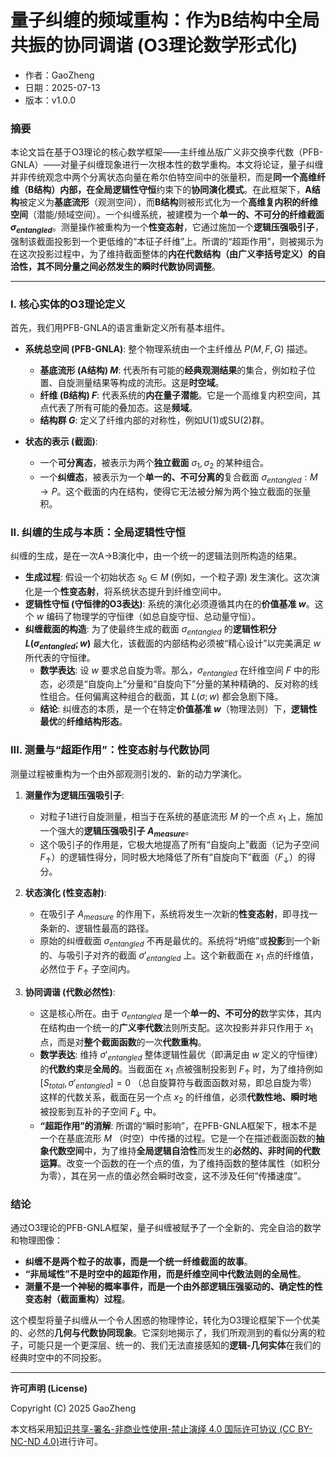 # **量子纠缠的频域重构：作为B结构中全局共振的协同调谐 (O3理论数学形式化)**

- 作者：GaoZheng
- 日期：2025-07-13
- 版本：v1.0.0

### 摘要

本论文旨在基于O3理论的核心数学框架——主纤维丛版广义非交换李代数（PFB-GNLA）——对量子纠缠现象进行一次根本性的数学重构。本文将论证，量子纠缠并非传统观念中两个分离状态向量在希尔伯特空间中的张量积，而是**同一个高维纤维（B结构）**内部，在**全局逻辑性守恒**约束下的**协同演化模式**。在此框架下，**A结构**被定义为**基底流形**（观测空间），而**B结构**则被形式化为一个**高维复内积的纤维空间**（潜能/频域空间）。一个纠缠系统，被建模为一个**单一的、不可分的纤维截面 $\sigma_{entangled}$**。测量操作被重构为一个**性变态射**，它通过施加一个**逻辑压强吸引子**，强制该截面投影到一个更低维的“本征子纤维”上。所谓的“超距作用”，则被揭示为在这次投影过程中，为了维持截面整体的**内在代数结构（由广义李括号定义）**的自洽性，其不同分量之间必然发生的**瞬时代数协同调整**。

---

### I. 核心实体的O3理论定义

首先，我们用PFB-GNLA的语言重新定义所有基本组件。

*   **系统总空间 (PFB-GNLA)**: 整个物理系统由一个主纤维丛 $P(M, F, G)$ 描述。
    *   **基底流形 (A结构) $M$**: 代表所有可能的**经典观测结果**的集合，例如粒子位置、自旋测量结果等构成的流形。这是**时空域**。
    *   **纤维 (B结构) $F$**: 代表系统的**内在量子潜能**。它是一个高维复内积空间，其点代表了所有可能的叠加态。这是**频域**。
    *   **结构群 $G$**: 定义了纤维内部的对称性，例如U(1)或SU(2)群。

*   **状态的表示 (截面)**:
    *   一个**可分离态**，被表示为两个**独立截面** $\sigma_1, \sigma_2$ 的某种组合。
    *   一个**纠缠态**，被表示为一个**单一的、不可分离的**复合截面 $\sigma_{entangled}: M \to P$。这个截面的内在结构，使得它无法被分解为两个独立截面的张量积。

### II. 纠缠的生成与本质：全局逻辑性守恒

纠缠的生成，是在一次A→B演化中，由一个统一的逻辑法则所构造的结果。

*   **生成过程**: 假设一个初始状态 $s_0 \in M$ (例如，一个粒子源) 发生演化。这次演化是一个**性变态射**，将系统状态提升到纤维空间中。
*   **逻辑性守恒 (守恒律的O3表达)**: 系统的演化必须遵循其内在的**价值基准 $w$**。这个 $w$ 编码了物理学的守恒律（如总自旋守恒、总动量守恒）。
*   **纠缠截面的构造**: 为了使最终生成的截面 $\sigma_{entangled}$ 的**逻辑性积分 $L(\sigma_{entangled}; w)$** 最大化，该截面的内部结构必须被“精心设计”以完美满足 $w$ 所代表的守恒律。
    *   **数学表达**: 设 $w$ 要求总自旋为零。那么，$\sigma_{entangled}$ 在纤维空间 $F$ 中的形态，必须是“自旋向上”分量和“自旋向下”分量的某种精确的、反对称的线性组合。任何偏离这种组合的截面，其 $L(\sigma; w)$ 都会急剧下降。
    *   **结论**: 纠缠态的本质，是一个在特定**价值基准 $w$**（物理法则）下，**逻辑性最优**的**纤维结构形态**。

### III. 测量与“超距作用”：性变态射与代数协同

测量过程被重构为一个由外部观测引发的、新的动力学演化。

1.  **测量作为逻辑压强吸引子**:
    *   对粒子1进行自旋测量，相当于在系统的基底流形 $M$ 的一个点 $x_1$ 上，施加一个强大的**逻辑压强吸引子 $A_{measure}$**。
    *   这个吸引子的作用是，它极大地提高了所有“自旋向上”截面（记为子空间 $F_{\uparrow}$）的逻辑性得分，同时极大地降低了所有“自旋向下”截面（$F_{\downarrow}$）的得分。

2.  **状态演化 (性变态射)**:
    *   在吸引子 $A_{measure}$ 的作用下，系统将发生一次新的**性变态射**，即寻找一条新的、逻辑性最高的路径。
    *   原始的纠缠截面 $\sigma_{entangled}$ 不再是最优的。系统将“坍缩”或**投影**到一个新的、与吸引子对齐的截面 $\sigma'_{entangled}$ 上。这个新截面在 $x_1$ 点的纤维值，必然位于 $F_{\uparrow}$ 子空间内。

3.  **协同调谐 (代数必然性)**:
    *   这是核心所在。由于 $\sigma_{entangled}$ 是一个**单一的、不可分的**数学实体，其内在结构由一个统一的**广义李代数**法则所支配。这次投影并非只作用于 $x_1$ 点，而是对**整个截面函数**的一次**代数重构**。
    *   **数学表达**: 维持 $\sigma'_{entangled}$ 整体逻辑性最优（即满足由 $w$ 定义的守恒律）的**代数约束**是**全局的**。当截面在 $x_1$ 点被强制投影到 $F_{\uparrow}$ 时，为了维持例如 $[S_{total}, \sigma'_{entangled}] = 0$ （总自旋算符与截面函数对易，即总自旋为零）这样的代数关系，截面在另一个点 $x_2$ 的纤维值，必须**代数性地、瞬时地**被投影到互补的子空间 $F_{\downarrow}$ 中。
    *   **“超距作用”的消解**: 所谓的“瞬时影响”，在PFB-GNLA框架下，根本不是一个在基底流形 $M$ （时空）中传播的过程。它是一个在描述截面函数的**抽象代数空间**中，为了维持**全局逻辑自洽性**而发生的**必然的、非时间的代数运算**。改变一个函数的在一个点的值，为了维持函数的整体属性（如积分为零），其在另一点的值必然会瞬时改变，这不涉及任何“传播速度”。

### 结论

通过O3理论的PFB-GNLA框架，量子纠缠被赋予了一个全新的、完全自洽的数学和物理图像：

*   **纠缠不是两个粒子的故事，而是一个统一纤维截面的故事**。
*   **“非局域性”不是时空中的超距作用，而是纤维空间中代数法则的全局性**。
*   **测量不是一个神秘的概率事件，而是一个由外部逻辑压强驱动的、确定性的性变态射（截面重构）过程**。

这个模型将量子纠缠从一个令人困惑的物理悖论，转化为O3理论框架下一个优美的、必然的**几何与代数协同现象**。它深刻地揭示了，我们所观测到的看似分离的粒子，可能只是一个更深层、统一的、我们无法直接感知的**逻辑-几何实体**在我们的经典时空中的不同投影。

---

**许可声明 (License)**

Copyright (C) 2025 GaoZheng 

本文档采用[知识共享-署名-非商业性使用-禁止演绎 4.0 国际许可协议 (CC BY-NC-ND 4.0)](https://creativecommons.org/licenses/by-nc-nd/4.0/deed.zh-Hans)进行许可。
